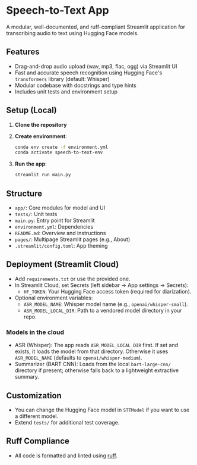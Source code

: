 # Speech-to-Text App

A modular, well-documented, and ruff-compliant Streamlit application for transcribing audio to text using Hugging Face models.

## Features

- Drag-and-drop audio upload (wav, mp3, flac, ogg) via Streamlit UI
- Fast and accurate speech recognition using Hugging Face's `transformers` library (default: Whisper)
- Modular codebase with docstrings and type hints
- Includes unit tests and environment setup

## Setup (Local)

1. **Clone the repository**
2. **Create environment**:
    ```bash
    conda env create -f environment.yml
    conda activate speech-to-text-env
    ```

3. **Run the app**:
    ```bash
    streamlit run main.py
    ```

## Structure

- `app/`: Core modules for model and UI
- `tests/`: Unit tests
- `main.py`: Entry point for Streamlit
- `environment.yml`: Dependencies
- `README.md`: Overview and instructions
 - `pages/`: Multipage Streamlit pages (e.g., About)
 - `.streamlit/config.toml`: App theming

## Deployment (Streamlit Cloud)

- Add `requirements.txt` or use the provided one.
- In Streamlit Cloud, set Secrets (left sidebar → App settings → Secrets):
  - `HF_TOKEN`: Your Hugging Face access token (required for diarization).
- Optional environment variables:
  - `ASR_MODEL_NAME`: Whisper model name (e.g., `openai/whisper-small`).
  - `ASR_MODEL_LOCAL_DIR`: Path to a vendored model directory in your repo.

### Models in the cloud

- ASR (Whisper): The app reads `ASR_MODEL_LOCAL_DIR` first. If set and exists, it loads the model from that directory. Otherwise it uses `ASR_MODEL_NAME` (defaults to `openai/whisper-medium`).
- Summarizer (BART CNN): Loads from the local `bart-large-cnn/` directory if present; otherwise falls back to a lightweight extractive summary.

## Customization

- You can change the Hugging Face model in `STTModel` if you want to use a different model.
- Extend `tests/` for additional test coverage.

## Ruff Compliance

- All code is formatted and linted using [ruff](https://github.com/astral-sh/ruff).
